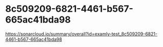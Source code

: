 # 8c509209-6821-4461-b567-665ac41bda98
https://sonarcloud.io/summary/overall?id=examly-test_8c509209-6821-4461-b567-665ac41bda98
